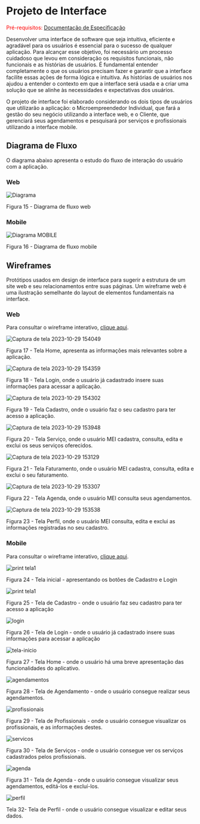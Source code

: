 
# Projeto de Interface

<span style="color:red">Pré-requisitos: <a href="https://github.com/ICEI-PUC-Minas-PMV-ADS/pmv-ads-2023-2-e4-proj-dad-t3-maisbeleza/blob/main/docs/02-Especifica%C3%A7%C3%A3o%20do%20Projeto.md"> Documentação de Especificação</a></span>

Desenvolver uma interface de software que seja intuitiva, eficiente e agradável para os usuários é essencial para o sucesso de qualquer aplicação. Para alcançar esse objetivo, foi necessário um processo cuidadoso que levou em consideração os requisitos funcionais, não funcionais e as histórias de usuários. É fundamental entender completamente o que os usuários precisam fazer e garantir que a interface facilite essas ações de forma lógica e intuitiva. As histórias de usuários nos ajudou a entender o contexto em que a interface será usada e a criar uma solução que se alinhe às necessidades e expectativas dos usuários.

O projeto de interface foi elaborado considerando os dois tipos de usuários que utilizarão a aplicação: o Microempreendedor Individual, que fará a gestão do seu negócio utilizando a interface web, e o Cliente, que gerenciará seus agendamentos e pesquisará por serviços e profissionais utilizando a interface mobile.

## Diagrama de Fluxo

O diagrama abaixo apresenta o estudo do fluxo de interação do usuário com a aplicação.

### Web

![Diagrama](https://github.com/ICEI-PUC-Minas-PMV-ADS/pmv-ads-2023-2-e4-proj-dad-t3-maisbeleza/assets/100447878/1b100106-dc30-4b08-83db-a6d1860a567a)

Figura 15 - Diagrama de fluxo web

### Mobile

![Diagrama MOBILE](https://github.com/ICEI-PUC-Minas-PMV-ADS/pmv-ads-2023-2-e4-proj-dad-t3-maisbeleza/assets/100447878/5d569476-0c98-46f6-ab55-e7aa11691dab)

Figura 16 - Diagrama de fluxo mobile

## Wireframes

Protótipos usados em design de interface para sugerir a estrutura de um site web e seu relacionamentos entre suas páginas. Um wireframe web é uma ilustração semelhante do layout de elementos fundamentais na interface.
 
### Web

Para consultar o wireframe interativo, <a href="https://marvelapp.com/prototype/c14f97f/screen/92853921">clique aqui</a>.


![Captura de tela 2023-10-29 154049](https://github.com/ICEI-PUC-Minas-PMV-ADS/pmv-ads-2023-2-e4-proj-dad-t3-maisbeleza/assets/81182674/c0fb6e58-76a0-452c-ab52-1c7c120f4ebb)


Figura 17 - Tela Home, apresenta as informações mais relevantes sobre a aplicação.

![Captura de tela 2023-10-29 154359](https://github.com/ICEI-PUC-Minas-PMV-ADS/pmv-ads-2023-2-e4-proj-dad-t3-maisbeleza/assets/81182674/fe89ef73-e233-4f04-b191-8ad211821508)


Figura 18 - Tela Login, onde o usuário já cadastrado insere suas informações para acessar a aplicação.


![Captura de tela 2023-10-29 154302](https://github.com/ICEI-PUC-Minas-PMV-ADS/pmv-ads-2023-2-e4-proj-dad-t3-maisbeleza/assets/81182674/7e0c8a22-64a0-4722-a751-97721b126eee)


Figura 19 - Tela Cadastro, onde o usuário faz o seu cadastro para ter acesso a aplicação.

![Captura de tela 2023-10-29 153948](https://github.com/ICEI-PUC-Minas-PMV-ADS/pmv-ads-2023-2-e4-proj-dad-t3-maisbeleza/assets/81182674/368d5644-6c37-4659-95b6-a7d0be1fe7f8)


Figura 20 - Tela Serviço, onde o usuário MEI cadastra, consulta, edita e exclui os seus serviços oferecidos.

![Captura de tela 2023-10-29 153129](https://github.com/ICEI-PUC-Minas-PMV-ADS/pmv-ads-2023-2-e4-proj-dad-t3-maisbeleza/assets/81182674/eb2c254a-bc3e-4b89-a0d6-40e9a0978f48)

Figura 21 - Tela Faturamento, onde o usuário MEI cadastra, consulta, edita e exclui o seu faturamento.


![Captura de tela 2023-10-29 153307](https://github.com/ICEI-PUC-Minas-PMV-ADS/pmv-ads-2023-2-e4-proj-dad-t3-maisbeleza/assets/81182674/cfc970b6-d3ab-4a64-bf4f-58682aaa42f3)


Figura 22 - Tela Agenda, onde o usuário MEI consulta seus agendamentos.


![Captura de tela 2023-10-29 153538](https://github.com/ICEI-PUC-Minas-PMV-ADS/pmv-ads-2023-2-e4-proj-dad-t3-maisbeleza/assets/81182674/9780612e-b617-4b8f-902e-962c0e8946bf)


Figura 23 - Tela Perfil, onde o usuário MEI consulta, edita e exclui as informações registradas no seu cadastro.


### Mobile

Para consultar o wireframe interativo, <a href="https://marvelapp.com/prototype/7b7871c/screen/93086705">clique aqui</a>.


![print tela1](https://github.com/ICEI-PUC-Minas-PMV-ADS/pmv-ads-2023-2-e4-proj-dad-t3-maisbeleza/assets/81182674/6188b21e-4617-4e3b-8f78-c80d992b0196)

Figura 24 - Tela inicial - apresentando os botões de Cadastro e Login


![print tela1](https://github.com/ICEI-PUC-Minas-PMV-ADS/pmv-ads-2023-2-e4-proj-dad-t3-maisbeleza/assets/81182674/162c59f6-ad95-4653-9ecc-7dd71c6c8884)

Figura 25 - Tela de Cadastro - onde o usuário faz seu cadastro para ter acesso a aplicação


![login](https://github.com/ICEI-PUC-Minas-PMV-ADS/pmv-ads-2023-2-e4-proj-dad-t3-maisbeleza/assets/81182674/dd2fd2fe-e51a-4d90-a12b-e0adee90f0c7)

Figura 26 - Tela de Login - onde o usuário já cadastrado insere suas informações para acessar a aplicação


![tela-inicio](https://github.com/ICEI-PUC-Minas-PMV-ADS/pmv-ads-2023-2-e4-proj-dad-t3-maisbeleza/assets/81182674/4e6c92b9-94e7-42f7-928e-5cd62cd66421)

Figura 27 - Tela Home - onde o usuário há uma breve apresentação das funcionalidades do aplicativo.


![agendamentos](https://github.com/ICEI-PUC-Minas-PMV-ADS/pmv-ads-2023-2-e4-proj-dad-t3-maisbeleza/assets/81182674/a4b4f01d-2c75-4333-a71c-6bef8133c08f)

Figura 28 - Tela de Agendamento - onde o usuário consegue realizar seus agendamentos.


![profissionais](https://github.com/ICEI-PUC-Minas-PMV-ADS/pmv-ads-2023-2-e4-proj-dad-t3-maisbeleza/assets/81182674/90627c73-9ce5-414c-bda6-04ad8e35e1ca)

Figura 29 - Tela de Profissionais - onde o usuário consegue visualizar os profissionais, e as informações destes.


![servicos](https://github.com/ICEI-PUC-Minas-PMV-ADS/pmv-ads-2023-2-e4-proj-dad-t3-maisbeleza/assets/81182674/66b19af7-05fe-4f6e-84c1-14c91f25a2dc)

Figura 30 - Tela de Serviços - onde o usuário consegue ver os serviços cadastrados pelos profissionais. 


![agenda](https://github.com/ICEI-PUC-Minas-PMV-ADS/pmv-ads-2023-2-e4-proj-dad-t3-maisbeleza/assets/81182674/8b3faa92-c370-4537-bef1-5578f7df388b)

Figura 31 - Tela de Agenda - onde o usuário consegue visualizar seus agendamentos, editá-los e excluí-los.


![perfil](https://github.com/ICEI-PUC-Minas-PMV-ADS/pmv-ads-2023-2-e4-proj-dad-t3-maisbeleza/assets/81182674/dfd82449-07aa-456b-8d1a-e0dcce40e244)

Tela 32- Tela de Perfil - onde o usuário consegue visualizar e editar seus dados.





